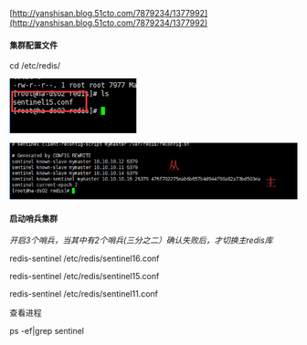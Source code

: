[http://yanshisan.blog.51cto.com/7879234/1377992](http://yanshisan.blog.51cto.com/7879234/1377992)

#### 集群配置文件

cd /etc/redis/

![](/assets/sentinal.png)

![](/assets/sentinel2.png)

#### 启动哨兵集群

_开启3个哨兵，当其中有2个哨兵\(三分之二）确认失败后，才切换主redis库_

redis-sentinel /etc/redis/sentinel16.conf

redis-sentinel /etc/redis/sentinel15.conf

redis-sentinel /etc/redis/sentinel11.conf



查看进程

ps -ef\|grep sentinel

